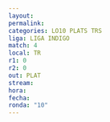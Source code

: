 ```yaml
---
layout: 
permalink: 
categories: LO10 PLATS TRS
liga: LIGA INDIGO
match: 4
local: TR
r1: 0
r2: 0
out: PLAT
stream: 
hora: 
fecha: 
ronda: "10"
---
```

